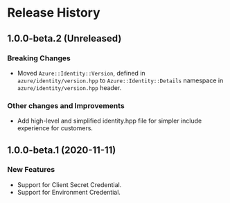 # Release History

## 1.0.0-beta.2 (Unreleased)

### Breaking Changes

- Moved `Azure::Identity::Version`, defined in `azure/identity/version.hpp` to `Azure::Identity::Details` namespace in `azure/identity/version.hpp` header.

### Other changes and Improvements

- Add high-level and simplified identity.hpp file for simpler include experience for customers.

## 1.0.0-beta.1 (2020-11-11)

### New Features

- Support for Client Secret Credential.
- Support for Environment Credential.
